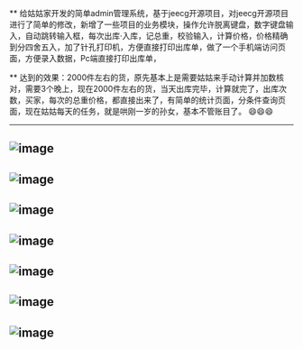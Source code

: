 
** 
	给姑姑家开发的简单admin管理系统，基于jeecg开源项目，对jeecg开源项目进行了简单的修改，新增了一些项目的业务模块，操作允许脱离键盘，数字键盘输入，自动跳转输入框，每次出库·入库，记总重，校验输入，计算价格，价格精确到分四舍五入，加了针孔打印机，方便直接打印出库单，做了一个手机端访问页面，方便录入数据，Pc端直接打印出库单，              
                
** 
	达到的效果：2000件左右的货，原先基本上是需要姑姑来手动计算并加数核对，需要3个晚上，现在2000件左右的货，当天出库完毕，计算就完了，出库次数，买家，每次的总重价格，都直接出来了，有简单的统计页面，分条件查询页面，现在姑姑每天的任务，就是哄刚一岁的孙女，基本不管账目了。 😄😄😄     
              
              
              
---
![image](https://github.com/JunqiangYang/admin/blob/master/doc/1.png)
---
![image](https://github.com/JunqiangYang/admin/blob/master/doc/2.png)
---
![image](https://github.com/JunqiangYang/admin/blob/master/doc/3.png)
---
![image](https://github.com/JunqiangYang/admin/blob/master/doc/4.png)
---
![image](https://github.com/JunqiangYang/admin/blob/master/doc/5.png)
---
![image](https://github.com/JunqiangYang/admin/blob/master/doc/6.png)
---
![image](https://github.com/JunqiangYang/admin/blob/master/doc/7.png)
---

